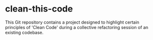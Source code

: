 # clean-this-code
This Git repository contains a project designed to highlight certain principles of 'Clean Code' during a collective refactoring session of an existing codebase.
